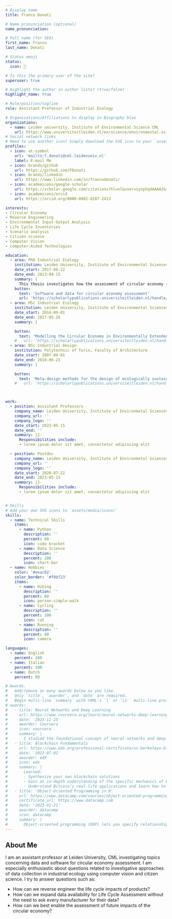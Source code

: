 ```yaml
---
# Display name
title: Franco Donati

# Name pronunciation (optional)
name_pronunciation: 

# Full name (for SEO)
first_name: Franco
last_name: Donati

# Status emoji
status:
  icon: 🚴

# Is this the primary user of the site?
superuser: true

# Highlight the author in author lists? (true/false)
highlight_name: true

# Role/position/tagline
role: Assistant Professor of Industrial Ecology

# Organizations/Affiliations to display in Biography blox
organizations:
  - name: Leiden university, Institute of Environmental Science CML
    url: https://www.universiteitleiden.nl/en/science/environmental-sciences
# Social network links
# Need to use another icon? Simply download the SVG icon to your `assets/media/icons/` folder.
profiles:
  - icon: at-symbol
    url: 'mailto:f.donati@cml.leidenuniv.nl'
    label: E-mail Me
  - icon: brands/github
    url: https://github.com/FDonati
  - icon: brands/linkedin
    url: https://www.linkedin.com/in/francodonati/
  - icon: academicons/google-scholar
    url: https://scholar.google.com/citations?hl=nl&user=synp5q4AAAAJ&view_op=list_works&sortby=pubdate
  - icon: academicons/orcid
    url: https://orcid.org/0000-0002-8287-2413

interests:
- Circular Economy
- Reverse Engineering
- Environmental Input-Output Analysis
- Life Cycle Inventories
- Scenario analysis
- Citizen science 
- Computer Vision 
- Computer-Aided Technologies

education:
  - area: PhD Industrial Ecology
    institution: Leiden University, Institute of Environmental Sciences CML
    date_start: 2017-06-22
    date_end: 2023-04-15
    summary: |
      This thesis investigates how the assessment of circular economy (CE) at the macro-economic level can be facilitated and promoted⁠. It presents methods and software to perform at the macro-economic level and provides analyses for how data availability for circularity assessment can be expanded.
    button:
      text: 'Software and data for circular economy assessment'
      url: 'https://scholarlypublications.universiteitleiden.nl/handle/1887/3594655'
  - area: MSc Industrial Ecology
    institution: Leiden University, Institute of Environmental Sciences CML
    date_start: 2014-09-01
    date_end: 2017-05-26
    summary: |

    button:
      text: 'Modelling the Circular Economy in Environmentally Extended Input-Output Analysis'
    #   url: 'https://scholarlypublications.universiteitleiden.nl/handle/1887/3594655'
  - area: BSc Industrial Design
    institution: Polytechnic of Turin, Faculty of Architecture
    date_start: 2007-09-01
    date_end: 2010-06-21
    summary: |

    button:
      text: 'Meta-design methods for the design of ecologically sustainable toys'
    #   url: 'https://scholarlypublications.universiteitleiden.nl/handle/1887/3594655'



work:
  - position: Assistant Professors
    company_name: Leiden University, Institute of Environmetal Sciences CML
    company_url: ''
    company_logo: ''
    date_start: 2023-05-15
    date_end: ''
    summary: |2-
      Responsibilities include:
      - lorem ipsum dolor sit amet, consectetur adipiscing elit

  - position: Postdoc
    company_name: Leiden University, Institute of Environmetal Sciences CML
    company_url: ''
    company_logo: ''
    date_start: 2020-07-22
    date_end: 2023-05-15
    summary: |2-
      Responsibilities include:
      - lorem ipsum dolor sit amet, consectetur adipiscing elit


# Skills
# Add your own SVG icons to `assets/media/icons/`
skills:
  - name: Technical Skills
    items:
      - name: Python
        description: ''
        percent: 80
        icon: code-bracket
      - name: Data Science
        description: ''
        percent: 100
        icon: chart-bar
  - name: Hobbies
    color: '#eeac02'
    color_border: '#f0bf23'
    items:
      - name: Hiking
        description: ''
        percent: 60
        icon: person-simple-walk
      - name: Cycling
        description: ''
        percent: 100
        icon: cat
      - name: Running
        description: ''
        percent: 80
        icon: camera

languages:
  - name: English
    percent: 100
  - name: Italian
    percent: 100
  - name: Dutch
    percent: 80

# Awards.
#   Add/remove as many awards below as you like.
#   Only `title`, `awarder`, and `date` are required.
#   Begin multi-line `summary` with YAML's `|` or `|2-` multi-line prefix and indent 2 spaces below.
# awards:
#   - title: Neural Networks and Deep Learning
#     url: https://www.coursera.org/learn/neural-networks-deep-learning
#     date: '2023-11-25'
#     awarder: Coursera
#     icon: coursera
#     summary: |
#       I studied the foundational concept of neural networks and deep learning. By the end, I was familiar with the significant technological trends driving the rise of deep learning; build, train, and apply fully connected deep neural networks; implement efficient (vectorized) neural networks; identify key parameters in a neural network’s architecture; and apply deep learning to your own applications.
#   - title: Blockchain Fundamentals
#     url: https://www.edx.org/professional-certificate/uc-berkeleyx-blockchain-fundamentals
#     date: '2023-07-01'
#     awarder: edX
#     icon: edx
#     summary: |
#       Learned:
#       - Synthesize your own blockchain solutions
#       - Gain an in-depth understanding of the specific mechanics of Bitcoin
#       - Understand Bitcoin’s real-life applications and learn how to attack and destroy Bitcoin, Ethereum, smart contracts and Dapps, and alternatives to Bitcoin’s Proof-of-Work consensus algorithm
#   - title: 'Object-Oriented Programming in R'
#     url: https://www.datacamp.com/courses/object-oriented-programming-with-s3-and-r6-in-r
#     certificate_url: https://www.datacamp.com
#     date: '2023-01-21'
#     awarder: datacamp
#     icon: datacamp
#     summary: |
#       Object-oriented programming (OOP) lets you specify relationships between functions and the objects that they can act on, helping you manage complexity in your code. This is an intermediate level course, providing an introduction to OOP, using the S3 and R6 systems. S3 is a great day-to-day R programming tool that simplifies some of the functions that you write. R6 is especially useful for industry-specific analyses, working with web APIs, and building GUIs.
---
```


## About Me

I am an assistant professor at Leiden University, CML investigating topics concerning data and software for circular economy assessment. I am especially enthusiastic about questions related to investigative approaches of data collection in industrial ecology using computer vision and citizen science. 
I try to answer questions such as:
- How can we reverse engineer the life cycle impacts of products?
- How can we expand data availability for Life Cycle Assessment without the need to ask every manufacturer for their data? 
- How can we best enable the assessment of future impacts of the circular economy?

<!-- holds a PhD degree in Industrial Ecology from the Institute of Environmental Sciences of Leiden University (CML) focusing on software and data for circular economy assessment. Prior to his PhD degree, he obtained a MSc in Industrial Ecology from Leiden University and TU Delft, and a BSc in Industrial Design from the Polytechnic of Turin. -->
